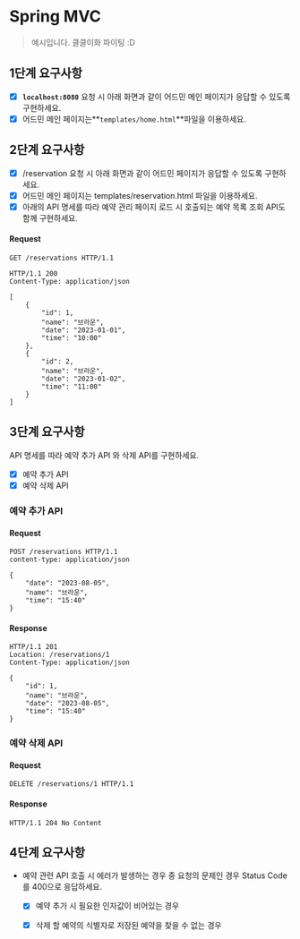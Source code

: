 # Spring MVC

> 예시입니다. 클클이화 파이팅 :D

## 1단계 요구사항

- [x] **`localhost:8080`** 요청 시 아래 화면과 같이 어드민 메인 페이지가 응답할 수 있도록 구현하세요.
- [x] 어드민 메인 페이지는**`templates/home.html`**파일을 이용하세요.

## 2단계 요구사항

- [x] /reservation 요청 시 아래 화면과 같이 어드민 페이지가 응답할 수 있도록 구현하세요.
- [x] 어드민 메인 페이지는 templates/reservation.html 파일을 이용하세요.
- [x] 아래의 API 명세를 따라 예약 관리 페이지 로드 시 호출되는 예약 목록 조회 API도 함께 구현하세요.

#### Request

```http request
GET /reservations HTTP/1.1
```

```http
HTTP/1.1 200 
Content-Type: application/json

[
    {
        "id": 1,
        "name": "브라운",
        "date": "2023-01-01",
        "time": "10:00"
    },
    {
        "id": 2,
        "name": "브라운",
        "date": "2023-01-02",
        "time": "11:00"
    }
]

```

## 3단계 요구사항

API 명세를 따라 예약 추가 API 와 삭제 API를 구현하세요.
- [x] 예약 추가 API
- [x] 예약 삭제 API

### 예약 추가 API

#### Request
```http request
POST /reservations HTTP/1.1
content-type: application/json

{
    "date": "2023-08-05",
    "name": "브라운",
    "time": "15:40"
}

```

#### Response
```http
HTTP/1.1 201 
Location: /reservations/1
Content-Type: application/json

{
    "id": 1,
    "name": "브라운",
    "date": "2023-08-05",
    "time": "15:40"
}

```

### 예약 삭제 API

#### Request

```http request
DELETE /reservations/1 HTTP/1.1
```

#### Response

```http
HTTP/1.1 204 No Content

```

## 4단계 요구사항

- 예약 관련 API 호출 시 에러가 발생하는 경우 중 요청의 문제인 경우 Status Code를 400으로 응답하세요.
  - [x] 예약 추가 시 필요한 인자값이 비어있는 경우
  - [x] 삭제 할 예약의 식별자로 저장된 예약을 찾을 수 없는 경우


